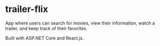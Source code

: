 # trailer-flix
App where users can search for movies, view their information, watch a trailer, and keep track of their favorites.

Built with ASP.NET Core and React.js.
